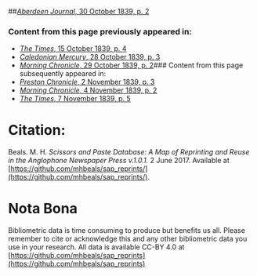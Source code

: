 ##[*Aberdeen Journal*, 30 October 1839, p. 2](https://mhbeals.github.io/sap_html/Aberdeen-Journal/Aberdeen-Journal-30-October-1839-p-2)

### Content from this page previously appeared in:
+ [*The Times*, 15 October 1839, p. 4](https://mhbeals.github.io/sap_html/The-Times/The-Times-15-October-1839-p-4)
+ [*Caledonian Mercury*, 28 October 1839, p. 3](https://mhbeals.github.io/sap_html/Caledonian-Mercury/Caledonian-Mercury-28-October-1839-p-3)
+ [*Morning Chronicle*, 29 October 1839, p. 2](https://mhbeals.github.io/sap_html/Morning-Chronicle/Morning-Chronicle-29-October-1839-p-2)### Content from this page subsequently appeared in:
+ [*Preston Chronicle*, 2 November 1839, p. 3](https://mhbeals.github.io/sap_html/Preston-Chronicle/Preston-Chronicle-2-November-1839-p-3)
+ [*Morning Chronicle*, 4 November 1839, p. 2](https://mhbeals.github.io/sap_html/Morning-Chronicle/Morning-Chronicle-4-November-1839-p-2)
+ [*The Times*, 7 November 1839, p. 5](https://mhbeals.github.io/sap_html/The-Times/The-Times-7-November-1839-p-5)
                    
# Citation: 

Beals. M. H. *Scissors and Paste Database: A Map of Reprinting and Reuse in the Anglophone Newspaper Press v.1.0.1.* 2 June 2017. Available at [https://github.com/mhbeals/sap_reprints/](https://github.com/mhbeals/sap_reprints/). 
                    
# Nota Bona

Bibliometric data is time consuming to produce but benefits us all. Please remember to cite or acknowledge this and any other bibliometric data you use in your research. All data is available CC-BY 4.0 at [https://github.com/mhbeals/sap_reprints](https://github.com/mhbeals/sap_reprints)